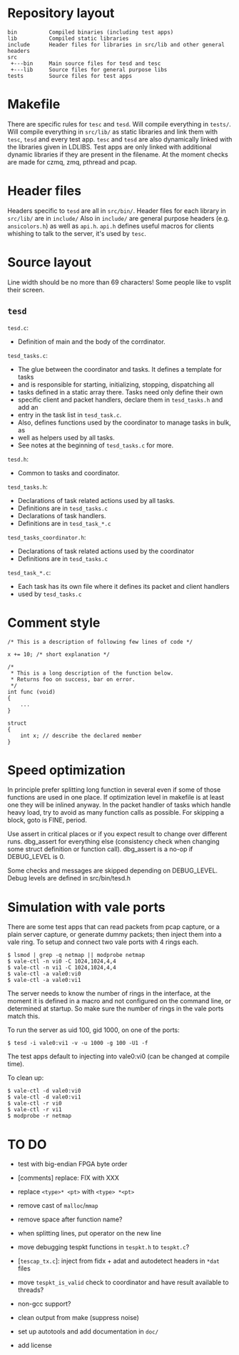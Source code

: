 # Repository layout

```
bin          Compiled binaries (including test apps)
lib          Compiled static libraries
include      Header files for libraries in src/lib and other general headers
src
 +---bin     Main source files for tesd and tesc
 +---lib     Source files for general purpose libs
tests        Source files for test apps
```

# Makefile

There are specific rules for `tesc` and `tesd`.
Will compile everything in `tests/`.
Will compile everything in `src/lib/` as static libraries and link them with `tesc`, `tesd` and every test app.
`tesc` and `tesd` are also dynamically linked with the libraries given in LDLIBS.
Test apps are only linked with additional dynamic libraries if they are present in the filename. At the moment checks are made for czmq, zmq, pthread and pcap.

# Header files

Headers specific to `tesd` are all in `src/bin/`.
Header files for each library in `src/lib/` are in `include/`
Also in `include/` are general purpose headers (e.g. `ansicolors.h`) as well as `api.h`.
`api.h` defines useful macros for clients whishing to talk to the server, it's used by `tesc`.


# Source layout

Line width should be no more than 69 characters! Some people like to vsplit their screen.

## `tesd`

`tesd.c`:
 * Definition of main and the body of the corrdinator.

`tesd_tasks.c`:
 * The glue between the coordinator and tasks. It defines a template for tasks
 * and is responsible for starting, initializing, stopping, dispatching all
 * tasks defined in a static array there. Tasks need only define their own
 * specific client and packet handlers, declare them in `tesd_tasks.h` and add an
 * entry in the task list in `tesd_task.c`.
 * Also, defines functions used by the coordinator to manage tasks in bulk, as
 * well as helpers used by all tasks.
 * See notes at the beginning of `tesd_tasks.c` for more.

`tesd.h`:
 * Common to tasks and coordinator.

`tesd_tasks.h`:
 * Declarations of task related actions used by all tasks.
 *   Definitions are in `tesd_tasks.c`
 * Declarations of task handlers.
 *   Definitions are in `tesd_task_*.c`

`tesd_tasks_coordinator.h`:
 * Declarations of task related actions used by the coordinator
 *   Definitions are in `tesd_tasks.c`

`tesd_task_*.c`:
 * Each task has its own file where it defines its packet and client handlers
 * used by `tesd_tasks.c`

# Comment style

```
/* This is a description of following few lines of code */
```

```
x += 10; /* short explanation */
```

```
/*
 * This is a long description of the function below.
 * Returns foo on success, bar on error.
 */
int func (void)
{
	...
}
```

```
struct
{
	int x; // describe the declared member
}
```

# Speed optimization

In principle prefer splitting long function in several even if some of those
functions are used in one place. If optimization level in makefile is at least
one they will be inlined anyway. In the packet handler of tasks which handle
heavy load, try to avoid as many function calls as possible. For skipping
a block, goto is FINE, period.

Use assert in critical places or if you expect result to change over different runs.
dbg_assert for everything else (consistency check when changing some struct
definition or function call). dbg_assert is a no-op if DEBUG_LEVEL is 0.

Some checks and messages are skipped depending on DEBUG_LEVEL.
Debug levels are defined in src/bin/tesd.h

# Simulation with vale ports

There are some test apps that can read packets from pcap capture, or a plain
server capture, or generate dummy packets; then inject them into a vale ring.
To setup and connect two vale ports with 4 rings each.

```
$ lsmod | grep -q netmap || modprobe netmap
$ vale-ctl -n vi0 -C 1024,1024,4,4
$ vale-ctl -n vi1 -C 1024,1024,4,4
$ vale-ctl -a vale0:vi0
$ vale-ctl -a vale0:vi1
```

The server needs to know the number of rings in the interface, at the moment it
is defined in a macro and not configured on the command line, or determined at
startup. So make sure the number of rings in the vale ports match this.

To run the server as uid 100, gid 1000, on one of the ports:
```
$ tesd -i vale0:vi1 -v -u 1000 -g 100 -U1 -f
```

The test apps default to injecting into vale0:vi0 (can be changed at compile time).

To clean up:
```
$ vale-ctl -d vale0:vi0
$ vale-ctl -d vale0:vi1
$ vale-ctl -r vi0
$ vale-ctl -r vi1
$ modprobe -r netmap
```

# TO DO

* test with big-endian FPGA byte order

* [comments] replace: FIX with XXX
* replace `<type>* <pt>` with `<type> *<pt>`
* remove cast of `malloc`/`mmap`
* remove space after function name?
* when splitting lines, put operator on the new line

* move debugging tespkt functions in `tespkt.h` to `tespkt.c`?
* [`tescap_tx.c`]: inject from fidx + adat and autodetect headers in `*dat` files
* move `tespkt_is_valid` check to coordinator and have result available to threads?

* non-gcc support?
* clean output from make (suppress noise)
* set up autotools and add documentation in `doc/`
* add license

